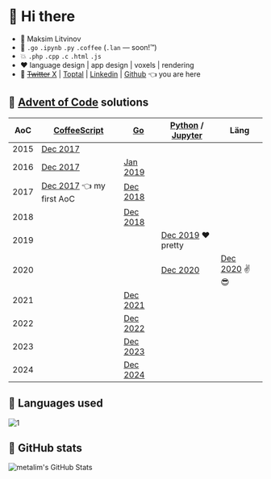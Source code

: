 # 👋 Hi there

* 🧑 Maksim Litvinov
* 🚀 `.go` `.ipynb` `.py` `.coffee` (`.lan` — soon!™)
* 💥 `.php` `.cpp` `.c` `.html` `.js`
* ❤️ language design | app design | voxels | rendering
* 💬 [~~Twitter~~ X](https://twitter.com/metalim) | [Toptal](https://mem.ee/) | [Linkedin](https://www.linkedin.com/in/metalim/) | [Github](https://github.com/metalim) 👈 you are here

## :gun: [Advent of Code](https://adventofcode.com/) solutions

| AoC  | [CoffeeScript](https://coffeescript.org/) | [Go](https://golang.org/) | [Python](https://www.python.org/) / [Jupyter](https://jupyter.org/) | Läng |
|------|-|-|-|-|
| 2015 | [Dec 2017](https://github.com/metalim/adventofcode.2015.coffee)
| 2016 | [Dec 2017](https://github.com/metalim/adventofcode.2016.coffee) | [Jan 2019](https://github.com/metalim/adventofcode.2016.go)
| 2017 | [Dec 2017](https://github.com/metalim/adventofcode.2017.coffee) 👈 my first AoC | [Dec 2018](https://github.com/metalim/adventofcode.2017.go)
| 2018 | | [Dec 2018](https://github.com/metalim/adventofcode.2018.go)
| 2019 | | | [Dec 2019](https://github.com/metalim/adventofcode.2019.python) ❤️ pretty
| 2020 | | | [Dec 2020](https://github.com/metalim/adventofcode.2020.lang) | [Dec 2020](https://github.com/metalim/adventofcode.2020.lang) ✌😎 |
| 2021 | | [Dec 2021](https://github.com/metalim/adventofcode.2021.go)
| 2022 | | [Dec 2022](https://github.com/metalim/adventofcode.2022.go)
| 2023 | | [Dec 2023](https://github.com/metalim/adventofcode.2023.go)
| 2024 | | [Dec 2024](https://github.com/metalim/adventofcode.2024.go)

## :art: Languages used

![1](https://github-readme-stats-alpha-ivory.vercel.app/api/top-langs/?username=metalim&theme=graywhite)

## :pencil: GitHub stats

<img align="left" src="https://github-readme-stats-alpha-ivory.vercel.app/api?username=metalim&show_icons=true&hide_border=true&theme=vue&count_private=true" alt="metalim's GitHub Stats" />
